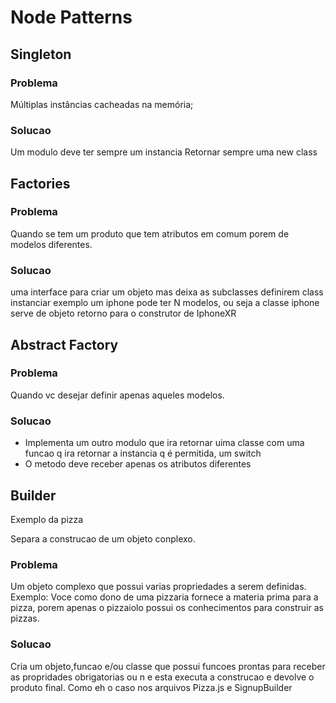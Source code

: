 # Node Patterns

## Singleton

### Problema

Múltiplas instâncias cacheadas na memória;

### Solucao

Um modulo deve ter sempre um instancia
Retornar sempre uma new class

## Factories

### Problema

Quando se tem um produto que tem atributos em comum porem de modelos diferentes.

### Solucao

uma interface para criar um objeto mas deixa as subclasses definirem class instanciar
exemplo um iphone pode ter N modelos, ou seja a classe iphone serve de objeto retorno para o construtor de IphoneXR

## Abstract Factory

### Problema

Quando vc desejar definir apenas aqueles modelos.

### Solucao

- Implementa um outro modulo que ira retornar uima classe com uma funcao q ira retornar a instancia q é permitida, um switch
- O metodo deve receber apenas os atributos diferentes

## Builder

Exemplo da pizza

Separa a construcao de um objeto conplexo.

### Problema

Um objeto complexo que possui varias propriedades a serem definidas.
Exemplo: Voce como dono de uma pizzaria fornece a materia prima para a pizza, porem apenas o pizzaiolo possui os conhecimentos para construir as pizzas.

### Solucao

Cria um objeto,funcao e/ou classe que possui funcoes prontas para receber as propridades obrigatorias ou n e esta executa a construcao e devolve o produto final.
Como eh o caso nos arquivos Pizza.js e SignupBuilder
